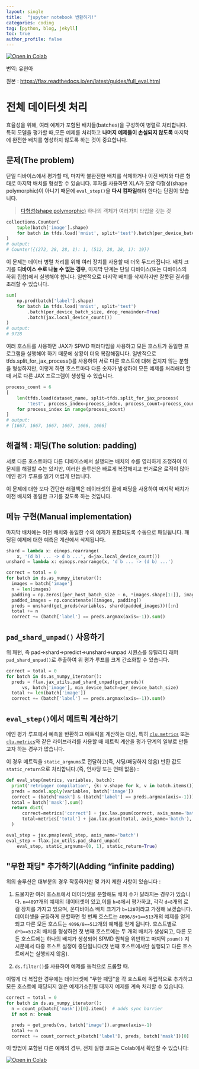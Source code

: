 ```yaml
---
layout: single
title:  "jupyter notebook 변환하기!"
categories: coding
tag: [python, blog, jekyll]
toc: true
author_profile: false
---
```


<head>
  <style>
    table.dataframe {
      white-space: normal;
      width: 100%;
      height: 240px;
      display: block;
      overflow: auto;
      font-family: Arial, sans-serif;
      font-size: 0.9rem;
      line-height: 20px;
      text-align: center;
      border: 0px !important;
    }

    table.dataframe th {
      text-align: center;
      font-weight: bold;
      padding: 8px;
    }

    table.dataframe td {
      text-align: center;
      padding: 8px;
    }

    table.dataframe tr:hover {
      background: #b8d1f3; 
    }

    .output_prompt {
      overflow: auto;
      font-size: 0.9rem;
      line-height: 1.45;
      border-radius: 0.3rem;
      -webkit-overflow-scrolling: touch;
      padding: 0.8rem;
      margin-top: 0;
      margin-bottom: 15px;
      font: 1rem Consolas, "Liberation Mono", Menlo, Courier, monospace;
      color: $code-text-color;
      border: solid 1px $border-color;
      border-radius: 0.3rem;
      word-break: normal;
      white-space: pre;
    }

  .dataframe tbody tr th:only-of-type {
      vertical-align: middle;
  }

  .dataframe tbody tr th {
      vertical-align: top;
  }

  .dataframe thead th {
      text-align: center !important;
      padding: 8px;
  }

  .page__content p {
      margin: 0 0 0px !important;
  }

  .page__content p > strong {
    font-size: 0.8rem !important;
  }

  </style>
</head>


<a href="[https://colab.research.google.com/github/google/jax/blob/main/docs/jax-101/06-parallelism.ipynb](https://colab.research.google.com/github/google/flax/blob/main/docs/notebooks/full_eval.ipynb)" target="_parent"><img src="https://colab.research.google.com/assets/colab-badge.svg" alt="Open in Colab"/></a>



번역: 유현아     



원본 : https://flax.readthedocs.io/en/latest/guides/full_eval.html


# 전체 데이터셋 처리



효율성을 위해, 여러 예제가 포함된 배치들(batches)을 구성하여 병렬로 처리합니다. 특히 모델을 평가할 때,모든 예제를 처리하고 **나머지 예제들이 손실되지 않도록** 마지막에 완전한 배치를 형성하지 않도록 하는 것이 중요합니다.


## 문제(The problem)



단일 디바이스에서 평가할 때, 마지막 불완전한 배치를 삭제하거나 이전 배치와 다른 형태로 마지막 배치를 형성할 수 있습니다. 후자를 사용하면 XLA가 모양 다형성(shape polymorphic)이 아니기 때문에 `eval_step()`을 **다시 컴파일**해야 한다는 단점이 있습니다.



> [다형성(shape polymorphic)](https://ko.wikipedia.org/wiki/%EB%8B%A4%ED%98%95%EC%84%B1_(%EC%BB%B4%ED%93%A8%ED%84%B0_%EA%B3%BC%ED%95%99))  
> 하나의 객체가 여러가지 타입을 갖는 것



```python
collections.Counter(
    tuple(batch['image'].shape)
    for batch in tfds.load('mnist', split='test').batch(per_device_batch_size)
)
# output:
# Counter({(272, 28, 28, 1): 1, (512, 28, 28, 1): 19})
```

이 문제는 데이터 병렬 처리를 위해 여러 장치를 사용할 때 더욱 두드러집니다. 배치 크기를 **디바이스 수로 나눌 수 없는 경우**, 마지막 단계는 단일 디바이스(또는 디바이스의 하위 집합)에서 실행해야 합니다. 일반적으로 마지막 배치를 삭제하지만 잘못된 결과를 초래할 수 있습니다.



```python
sum(
    np.prod(batch['label'].shape)
    for batch in tfds.load('mnist', split='test')
        .batch(per_device_batch_size, drop_remainder=True)
        .batch(jax.local_device_count())
)
# output:
# 9728
```

여러 호스트를 사용하면 JAX가 SPMD 패러다임을 사용하고 모든 호스트가 동일한 프로그램을 실행해야 하기 때문에 상황이 더욱 복잡해집니다. 일반적으로 tfds.split_for_jax_process()를 사용하여 서로 다른 호스트에 대해 겹치지 않는 분할을 형성하지만, 이렇게 하면 호스트마다 다른 숫자가 발생하여 모든 예제를 처리해야 할 때 서로 다른 JAX 프로그램이 생성될 수 있습니다.



```python
process_count = 6
[
    len(tfds.load(dataset_name, split=tfds.split_for_jax_process(
        'test', process_index=process_index, process_count=process_count)))
    for process_index in range(process_count)
]
# output:
# [1667, 1667, 1667, 1667, 1666, 1666]
```

## 해결책 : 패딩(The solution: padding)  



서로 다른 호스트마다 다른 디바이스에서 실행되는 배치의 수를 영리하게 조정하여 이 문제를 해결할 수는 있지만, 이러한 솔루션은 빠르게 복잡해지고 번거로운 로직이 많아 메인 평가 루프를 읽기 어렵게 만듭니다.



이 문제에 대한 보다 간단한 해결책은 데이터셋의 끝에 패딩을 사용하여 마지막 배치가 이전 배치와 동일한 크기를 갖도록 하는 것입니다.


## 메뉴 구현(Manual implementation)

마지막 배치에는 이전 배치와 동일한 수의 예제가 포함되도록 수동으로 패딩됩니다. 패딩된 예제에 대한 예측은 계산에서 삭제됩니다.



```python
shard = lambda x: einops.rearrange(
    x, '(d b) ... -> d b ...', d=jax.local_device_count())
unshard = lambda x: einops.rearrange(x, 'd b ... -> (d b) ...')

correct = total = 0
for batch in ds.as_numpy_iterator():
  images = batch['image']
  n = len(images)
  padding = np.zeros([per_host_batch_size - n, *images.shape[1:]], images.dtype)
  padded_images = np.concatenate([images, padding])
  preds = unshard(get_preds(variables, shard(padded_images)))[:n]
  total += n
  correct += (batch['label'] == preds.argmax(axis=-1)).sum()
```

## `pad_shard_unpad()` 사용하기

위 패턴, 즉 pad→shard→predict→unshard→unpad 시퀀스를 유틸리티 래퍼 `pad_shard_unpad()`로 추출하여 위 평가 루프를 크게 간소화할 수 있습니다.



```python
correct = total = 0
for batch in ds.as_numpy_iterator():
  preds = flax.jax_utils.pad_shard_unpad(get_preds)(
      vs, batch['image'], min_device_batch=per_device_batch_size)
  total += len(batch['image'])
  correct += (batch['label'] == preds.argmax(axis=-1)).sum()
```

## `eval_step()`에서 메트릭 계산하기

메인 평가 루프에서 예측을 반환하고 메트릭을 계산하는 대신, 특히 [`clu.metrics`](https://github.com/cgarciae/jax_metrics) 또는 [`clu.metrics`](https://github.com/google/CommonLoopUtils/blob/main/clu/metrics.py)와 같은 라이브러리를 사용할 때 메트릭 계산을 평가 단계의 일부로 만들고자 하는 경우가 많습니다.

  

이 경우 메트릭을 `static_argnums`로 전달하고(즉, 샤딩/패딩하지 않음) 반환 값도 `static_return`으로 처리합니다.(즉, 언샤딩 또는 언패 없음) :






```python
def eval_step(metrics, variables, batch):
  print('retrigger compilation', {k: v.shape for k, v in batch.items()})
  preds = model.apply(variables, batch['image'])
  correct = (batch['mask'] & (batch['label'] == preds.argmax(axis=-1))).sum()
  total = batch['mask'].sum()
  return dict(
      correct=metrics['correct'] + jax.lax.psum(correct, axis_name='batch'),
      total=metrics['total'] + jax.lax.psum(total, axis_name='batch'),
  )

eval_step = jax.pmap(eval_step, axis_name='batch')
eval_step = flax.jax_utils.pad_shard_unpad(
    eval_step, static_argnums=(0, 1), static_return=True)
```

## "무한 패딩" 추가하기(Adding “infinite padding)

위의 솔루션은 대부분의 경우 작동하지만 몇 가지 제한 사항이 있습니다 :
1. 드물지만 여러 호스트에서 데이터셋을 분할해도 배치 수가 달라지는 경우가 있습니다. `n=4097`개의 예제의 데이터셋이 있고,이를 `h=8`에서 평가하고, 각각 `d=8`개의 로컬 장치를 가지고 있으며, 온디바이스 배치 크기가 `b=128`이라고 가정해 보겠습니다. 데이터셋을 균등하게 분할하면 첫 번째 호스트는 `4096/8+1==513`개의 예제를 얻게 되고 다른 모든 호스트는 `4096/8==512`개의 예제를 얻게 됩니다. 호스트별로 `d*b==512`의 배치를 형성하면 첫 번째 호스트에는 두 개의 배치가 생성되고, 다른 모든 호스트에는 하나의 배치가 생성되어 SPMD 원칙을 위반하고 마지막 `psum()` 지시문에서 다중 호스트 설정이 중단됩니다(첫 번째 호스트에서만 실행되고 다른 호스트에서는 실행되지 않음).



2. `ds.filter()`를 사용하여 예제를 동적으로 드롭할 때.



이렇게 더 복잡한 경우에는 데이터셋에 "무한 패딩"을 각 호스트에 독립적으로 추가하고 모든 호스트에 패딩되지 않은 예제가소진될 때까지 예제를 계속 처리할 수 있습니다.



```python
correct = total = 0
for batch in ds.as_numpy_iterator():
  n = count_p(batch['mask'])[0].item()  # adds sync barrier
  if not n: break

  preds = get_preds(vs, batch['image']).argmax(axis=-1)
  total += n
  correct += count_correct_p(batch['label'], preds, batch['mask'])[0]
```

이 방법이 포함된 다른 예제의 경우, 전체 실행 코드는 Colab에서 확인할 수 있습니다:


<a href="https://colab.research.google.com/github/google/flax/blob/main/docs/notebooks/full_eval.ipynb" target="_parent"><img src="https://colab.research.google.com/assets/colab-badge.svg" alt="Open in Colab"/></a>
